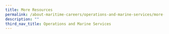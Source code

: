 ```yaml
---
title: More Resources
permalink: /about-maritime-careers/operations-and-marine-services/more-resources/
description: ""
third_nav_title: Operations and Marine Services
---
```

